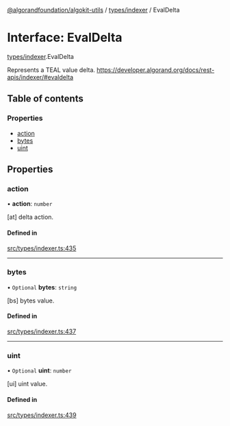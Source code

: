 [@algorandfoundation/algokit-utils](../README.md) / [types/indexer](../modules/types_indexer.md) / EvalDelta

# Interface: EvalDelta

[types/indexer](../modules/types_indexer.md).EvalDelta

Represents a TEAL value delta. https://developer.algorand.org/docs/rest-apis/indexer/#evaldelta

## Table of contents

### Properties

- [action](types_indexer.EvalDelta.md#action)
- [bytes](types_indexer.EvalDelta.md#bytes)
- [uint](types_indexer.EvalDelta.md#uint)

## Properties

### action

• **action**: `number`

[at] delta action.

#### Defined in

[src/types/indexer.ts:435](https://github.com/algorandfoundation/algokit-utils-ts/blob/main/src/types/indexer.ts#L435)

___

### bytes

• `Optional` **bytes**: `string`

[bs] bytes value.

#### Defined in

[src/types/indexer.ts:437](https://github.com/algorandfoundation/algokit-utils-ts/blob/main/src/types/indexer.ts#L437)

___

### uint

• `Optional` **uint**: `number`

[ui] uint value.

#### Defined in

[src/types/indexer.ts:439](https://github.com/algorandfoundation/algokit-utils-ts/blob/main/src/types/indexer.ts#L439)
